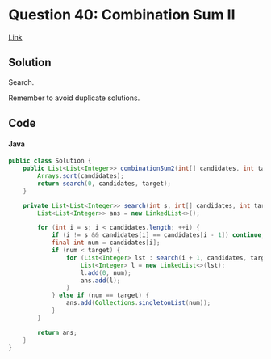 # Question 40: Combination Sum II
[Link](https://leetcode.com/problems/combination-sum-ii)

## Solution
Search.

Remember to avoid duplicate solutions.

## Code
#### Java
```java
public class Solution {
    public List<List<Integer>> combinationSum2(int[] candidates, int target) {
        Arrays.sort(candidates);
        return search(0, candidates, target);
    }

    private List<List<Integer>> search(int s, int[] candidates, int target) {
        List<List<Integer>> ans = new LinkedList<>();

        for (int i = s; i < candidates.length; ++i) {
            if (i != s && candidates[i] == candidates[i - 1]) continue;
            final int num = candidates[i];
            if (num < target) {
                for (List<Integer> lst : search(i + 1, candidates, target - num)) {
                    List<Integer> l = new LinkedList<>(lst);
                    l.add(0, num);
                    ans.add(l);
                }
            } else if (num == target) {
                ans.add(Collections.singletonList(num));
            }
        }

        return ans;
    }
}
```
